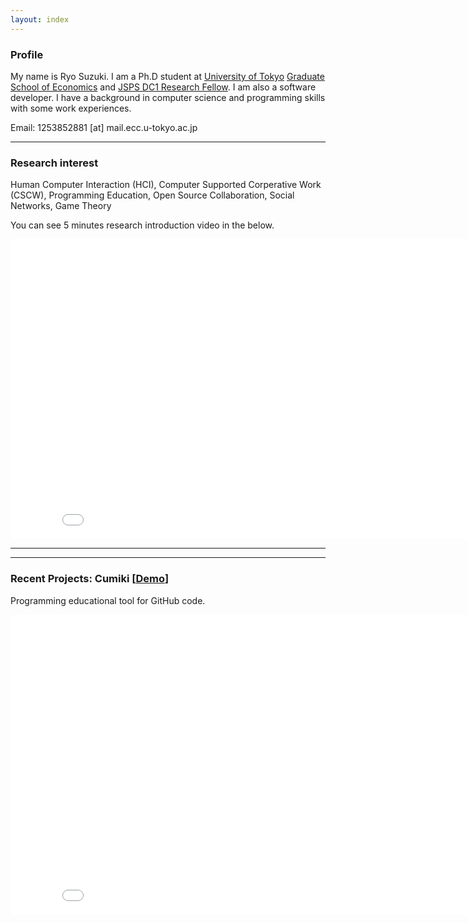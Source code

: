 ```yaml
---
layout: index
---
```


### Profile

My name is Ryo Suzuki.
I am a Ph.D student at [University of Tokyo](http://www.u-tokyo.ac.jp/en/) [Graduate School of Economics](http://www.e.u-tokyo.ac.jp/index-e.html) and [JSPS DC1 Research Fellow](http://www.jsps.go.jp/english/index.html).
I am also a software developer.
I have a background in computer science and programming skills with some work experiences.

Email: 1253852881 [at] mail.ecc.u-tokyo.ac.jp


---


### Research interest 

Human Computer Interaction (HCI), Computer Supported Corperative Work (CSCW), Programming Education, Open Source Collaboration, Social Networks, Game Theory

You can see 5 minutes research introduction video in the below.

<div class="video-container">
<iframe width="853" height="480" src="//www.youtube.com/embed/Tb3HL701QSQ" frameborder="0" allowfullscreen></iframe>
</div>



---


---

### Recent Projects: Cumiki [[Demo](http://cumiki.com/demo)]

Programming educational tool for GitHub code.

<div class="video-container">
<iframe src="//player.vimeo.com/video/80601209" width="853" height="480" frameborder="0" webkitallowfullscreen mozallowfullscreen allowfullscreen></iframe>
</div>

